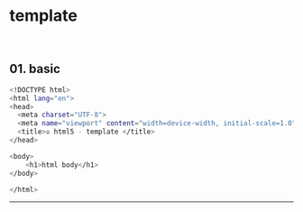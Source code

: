 <a name="topage"></a>

# template

<br/>

## 01. basic
  ```sh
<!DOCTYPE html>
<html lang="en">
  <head>
    <meta charset="UTF-8">
    <meta name="viewport" content="width=device-width, initial-scale=1.0">
    <title>♔ html5 - template </title>
  </head>

  <body>
      <h1>html body</h1>
  </body>

  </html>
  ```

----


